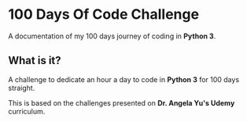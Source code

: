 # 100 Days Of Code Challenge

A documentation of my 100 days journey of coding in <b>Python 3</b>.

## What is it?

A challenge to dedicate an hour a day to code in <b>Python 3</b> for 100 days straight.

This is based on the challenges presented on <b>Dr. Angela Yu's Udemy</b> curriculum.
